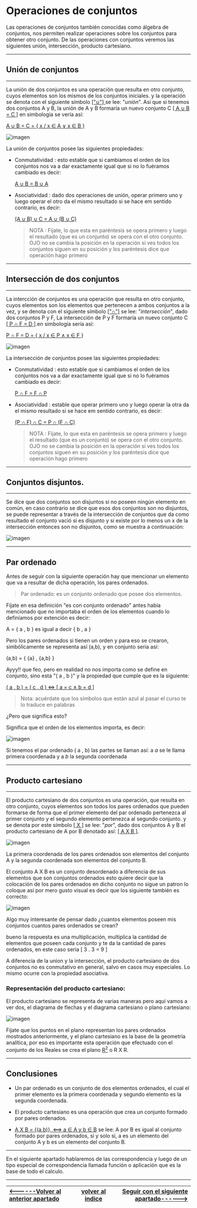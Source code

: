 # Operaciones de conjuntos

Las operaciones de conjuntos también conocidas como álgebra de conjuntos, nos permiten realizar operaciones sobre los conjuntos para obtener otro conjunto. De las operaciones con conjuntos veremos las siguientes unión, intersección, producto cartesiano. 

___
## Unión de conjuntos
___

La unión de dos conjuntos es una operación que resulta en otro conjunto, cuyos elementos son los mismos de los conjuntos iniciales. y la operación se denota con el siguiente símbolo [ ["∪"] ](# "unión") se lee: "*unión*". Así que si tenemos dos conjuntos A y B, la unión de A y B formaría un nuevo conjunto C [[ A ∪ B = C ]](# "A unido con B es igual a C") en simbologia se vería así:

[A ∪ B = C = { x / x ∈ A ∨ x ∈ B }](# "A unido con B es igual al conjunto de los elementos x tal que x pertenezca a A o x pertenezca a B")

![imagen](/imagenes/imagen19.jpg)

La unión de conjuntos posee las siguientes propiedades:

- Conmutatividad : esto estable que si cambiamos el orden de los conjuntos nos va a dar exactamente igual que si no lo fuéramos cambiado es decir:

    [A ∪ B = B ∪ A](# "A unido con B es igual a B unido con A")


- Asociatividad : dado dos operaciones de unión, operar primero uno y luego operar el otro da el mismo resultado si se hace em sentido contrario, es decir: 

    [(A ∪ B) ∪ C = A ∪ (B ∪ C)](# "A unido con B y luego unido con C es igual a B unido con c y luego unido con A")

    >NOTA : Fíjate, lo que esta en paréntesis se opera primero y luego el resultado (que es un conjunto) se opera con el otro conjunto. OJO no se cambia la posición en la operación si ves todos los conjuntos siguen en su posición y los paréntesis dice que operación hago primero 
___
## Intersección de dos conjuntos 
___
La intercción de conjuntos es una operación que resulta en otro conjunto, cuyos elementos son los elementos que pertenecen a ambos conjuntos a la vez, y se denota con el siguiente símbolo [["∩"]](# "intersección") se lee: "*intersección*", dado dos conjuntos P y F, La intersección de P y F formaría un nuevo conjunto C [[ P ∩ F = D ]](# "P interceptado con F es igual a D").en simbología sería así:

 [P ∩ F = D = { x / x ∈ P ∧ x ∈ F }](# "P interceptado con F es igual al conjunto de los elementos x tal que x pertenezca a P y también a F ")

![imagen](/imagenes/imagen20.jpg)

La intersección de conjuntos posee las siguientes propiedades:

- Conmutatividad : esto estable que si cambiamos el orden de los conjuntos nos va a dar exactamente igual que si no lo fuéramos cambiado es decir:

     [ P ∩ F = F ∩ P](# "P interceptado con F es igual a F interceptado con P")

- Asociatividad :       estable que operar primero uno y luego operar la otra da el mismo resultado si se hace em sentido contrario, es decir:

    [(P ∩ F) ∩ C = P ∩ (F ∩ C)](# "P interceptado con F y luego interceptado con C es igual a F interceptado con c y luego interceptado con P")

    >NOTA : Fíjate, lo que esta en paréntesis se opera primero y luego el resultado (que es un conjunto) se opera con el otro conjunto. OJO no se cambia la posición en la operación si ves todos los conjuntos siguen en su posición y los paréntesis dice que operación hago primero

___
## Conjuntos disjuntos.
___
Se dice que dos conjuntos son disjuntos si no poseen ningún elemento en común, en caso contrario se dice que esos dos conjuntos son no disjuntos, se puede representar a través de la intersección de conjuntos que da como resultado el conjunto vació si es disjunto y si existe por lo menos un x de la intersección entonces son no disjuntos, como se muestra a continuación: 

![imagen](/imagenes/imagen21.jpg)
___
## Par ordenado

Antes de seguir con la siguiente operación hay que mencionar un elemento que va a resultar de dicha operación, los pares ordenados.

> Par ordenado: es un conjunto ordenado que posee dos elementos. 

Fíjate en esa definición "es con conjunto ordenado" antes había mencionado que no importaba el orden de los elementos cuando lo definíamos por extención es decir:

A = { a , b } es igual a decir { b , a }

 Pero los pares ordenados si tienen un orden y para eso se crearon, simbólicamente se representa así (a,b), y en conjunto seria así:

 (a,b) = { {a} , {a,b} }

 Ayyy!! que feo, pero en realidad no nos importa como se define en conjunto, sino esta "( a , b )" y la propiedad que cumple que es la siguiente:

 [( a , b ) = ( c , d )  <=> [ a = c  ∧ b = d ]](# "el par ordenado a,b es igual al par ordenado c,d si y solo si a = c y b=d")

 >Nota: acuérdate que los símbolos que están azul al pasar el curso te lo traduce en palabras

¿Pero que significa esto?

Significa que el orden de los elementos importa, es decir:

![imagen](/imagenes/imagen22.jpg)
  
  Si tenemos el par ordenado ( a , b) las partes se llaman así: a *a* se le llama primera coordenada y a *b* la segunda coordenada
___
## Producto cartesiano 
 ___
  El producto cartesiano de dos conjuntos es una operación, que resulta en otro conjunto, cuyos elementos son todos los pares ordenados que pueden formarse de forma que el primer elemento del par ordenado pertenezca al primer conjunto y el segundo elemento pertenezca al segundo conjunto. y se denota por este símbolo [[ X ]](# "por") se lee: "*por*", dado dos conjuntos A y B el producto cartesiano de A por B denotado así:  [[ A X B ]](# "A por B").

  ![imagen](/imagenes/imagen23.jpg)
  
La primera coordenada de los pares ordenados son elementos del conjunto A y la segunda coordenada son elementos del conjunto B.

El conjunto A X B es un conjunto desordenado a diferencia de sus elementos que son conjuntos ordenados esto quiere decir que la colocación de los pares ordenados en dicho conjunto no sigue un patron lo coloque así por mero gusto visual es decir que los siguiente también es correcto:

![imagen](/imagenes/imagen24.jpg)

Algo muy interesante de pensar dado ¿cuantos elementos poseen mis conjuntos cuantos pares ordenados se crean?

bueno la respuesta es una multiplicación, multiplica la cantidad de elementos que poseen  cada conjunto y te da la cantidad de pares ordenados, en este caso seria [ 3 . 3 = 9 ]

A diferencia de la union y la intersección, el producto cartesiano de dos conjuntos no es conmutativo en general, salvo en casos muy especiales. Lo mismo ocurre con la propiedad asociativa.

### Representación del producto cartesiano:

El producto cartesiano se representa de varias maneras pero aquí vamos a ver dos, el diagrama de flechas y el diagrama cartesiano o plano cartesiano:

![imagen](/imagenes/imagen25.jpg)

Fíjate que los puntos en el plano representan los pares ordenados mostrados anteriormente, y el plano cartesiano es la base de la geometría analítica, por eso es importante esta operación que efectuado con el conjunto de los Reales se crea el plano [R<sup>2</sup>](# "R dos") o R X R.
___
## Conclusiones

- Un par ordenado es un conjunto de dos elementos ordenados, el cual el primer elemento es la primera coordenada y segundo elemento es la segunda coordenada.

- El producto cartesiano es una operación que crea un conjunto formado por pares ordenados.

- [A X B = {(a,b)}, <==> a ∈ A y b ∈ B](# "A por B es igual al conjunto formado por pares ordenados si y solo si a pertenece a A y b pertenece a B ") se lee: A por B es igual al conjunto formado por pares ordenados, si y solo si, a es un elemento del conjunto A y b es un elemento del conjunto B.
___
En el siguiente apartado hablaremos de las correspondencia y luego de un tipo especial de correspondencia llamada función o aplicación que es la base de todo el calculo.

---
| [<------Volver al anterior apartado ](/Documentos/5.Conjuntos-especiales/README.md)| [volver al indice](/README.md)|[Seguir con el siguiente apartado------>](/Documentos/7.correspondencia/README.md)|
|:-|:-:|-:|



